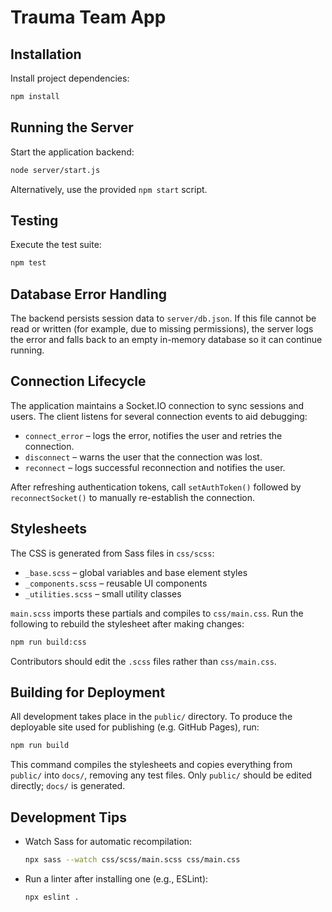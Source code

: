# Trauma Team App

## Installation

Install project dependencies:

```bash
npm install
```

## Running the Server

Start the application backend:

```bash
node server/start.js
```

Alternatively, use the provided `npm start` script.

## Testing

Execute the test suite:

```bash
npm test
```

## Database Error Handling

The backend persists session data to `server/db.json`. If this file
cannot be read or written (for example, due to missing permissions), the
server logs the error and falls back to an empty in-memory database so it
can continue running.

## Connection Lifecycle

The application maintains a Socket.IO connection to sync sessions and
users. The client listens for several connection events to aid
debugging:

- `connect_error` – logs the error, notifies the user and retries the
  connection.
- `disconnect` – warns the user that the connection was lost.
- `reconnect` – logs successful reconnection and notifies the user.

After refreshing authentication tokens, call `setAuthToken()` followed
by `reconnectSocket()` to manually re-establish the connection.

## Stylesheets

The CSS is generated from Sass files in `css/scss`:

- `_base.scss` – global variables and base element styles
- `_components.scss` – reusable UI components
- `_utilities.scss` – small utility classes

`main.scss` imports these partials and compiles to `css/main.css`.
Run the following to rebuild the stylesheet after making changes:

```bash
npm run build:css
```

Contributors should edit the `.scss` files rather than `css/main.css`.

## Building for Deployment

All development takes place in the `public/` directory. To produce the
deployable site used for publishing (e.g. GitHub Pages), run:

```bash
npm run build
```

This command compiles the stylesheets and copies everything from
`public/` into `docs/`, removing any test files. Only `public/` should be
edited directly; `docs/` is generated.

## Development Tips

- Watch Sass for automatic recompilation:

  ```bash
  npx sass --watch css/scss/main.scss css/main.css
  ```

- Run a linter after installing one (e.g., ESLint):

  ```bash
  npx eslint .
  ```
